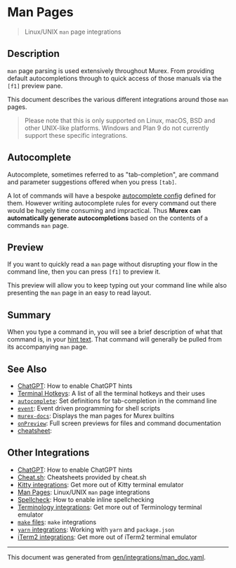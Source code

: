 # Man Pages

> Linux/UNIX `man` page integrations

## Description

`man` page parsing is used extensively throughout Murex. From providing default
autocompletions through to quick access of those manuals via the `[f1]` preview
pane.

This document describes the various different integrations around those `man`
pages.

> Please note that this is only supported on Linux, macOS, BSD and other
> UNIX-like platforms. Windows and Plan 9 do not currently support these
> specific integrations.

## Autocomplete

Autocomplete, sometimes referred to as "tab-completion", are command and
parameter suggestions offered when you press `[tab]`.

A lot of commands will have a bespoke [autocomplete config](/docs/commands/autocomplete.md)
defined for them. However writing autocomplete rules for every command out
there would be hugely time consuming and impractical. Thus **Murex can
automatically generate autocompletions** based on the contents of a commands
`man` page.

## Preview

If you want to quickly read a `man` page without disrupting your flow in the
command line, then you can press `[f1]` to preview it.

This preview will allow you to keep typing out your command line while also
presenting the `man` page in an easy to read layout.

## Summary

When you type a command in, you will see a brief description of what that
command is, in your [hint text](/docs/user-guide/interactive-shell.md#hint-text).
That command will generally be pulled from its accompanying `man` page.

## See Also

* [ChatGPT](../integrations/chatgpt.md):
  How to enable ChatGPT hints
* [Terminal Hotkeys](../user-guide/terminal-keys.md):
  A list of all the terminal hotkeys and their uses
* [`autocomplete`](../commands/autocomplete.md):
  Set definitions for tab-completion in the command line
* [`event`](../commands/event.md):
  Event driven programming for shell scripts
* [`murex-docs`](../commands/murex-docs.md):
  Displays the man pages for Murex builtins
* [`onPreview`](../events/onpreview.md):
  Full screen previews for files and command documentation
* [cheatsheet](../integrations/cheatsheet.md):
  

## Other Integrations

* [ChatGPT](../integrations/chatgpt.md):
  How to enable ChatGPT hints
* [Cheat.sh](../integrations/cheatsh.md):
  Cheatsheets provided by cheat.sh
* [Kitty integrations](../integrations/kitty.md):
  Get more out of Kitty terminal emulator
* [Man Pages](../integrations/man-pages.md):
  Linux/UNIX `man` page integrations
* [Spellcheck](../integrations/spellcheck.md):
  How to enable inline spellchecking
* [Terminology integrations](../integrations/terminology.md):
  Get more out of Terminology terminal emulator
* [`make` files](../integrations/make.md):
  `make` integrations
* [`yarn` integrations](../integrations/yarn.md):
  Working with `yarn` and `package.json`
* [iTerm2 integrations](../integrations/iterm2.md):
  Get more out of iTerm2 terminal emulator


<hr/>

This document was generated from [gen/integrations/man_doc.yaml](https://github.com/lmorg/murex/blob/master/gen/integrations/man_doc.yaml).